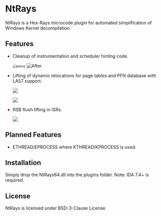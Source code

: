 # NtRays
NtRays is a Hex-Rays microcode plugin for automated simplification of Windows Kernel decompilation.


## Features
- Cleanup of instrumentation and scheduler hinting code.

  <img src="https://i.can.ac/QOGGi.png" alt="Before" style="zoom:67%;" />

  <img src="https://i.can.ac/AlElF.png" alt="After"  />

- Lifting of dynamic relocations for page tables and PFN database with LA57 support.

  ![](https://i.can.ac/XC2X8.png)

  ![](https://i.can.ac/YrMJb.png)

- RSB flush lifting in ISRs.

  ![](https://i.can.ac/YW5AQ.png)

## Planned Features
- ETHREAD/EPROCESS where KTHREAD/KPROCESS is used. 

## Installation
Simply drop the NtRays64.dll into the plugins folder.
Note: IDA 7.4+ is required.

## License
NtRays is licensed under BSD-3-Clause License.
